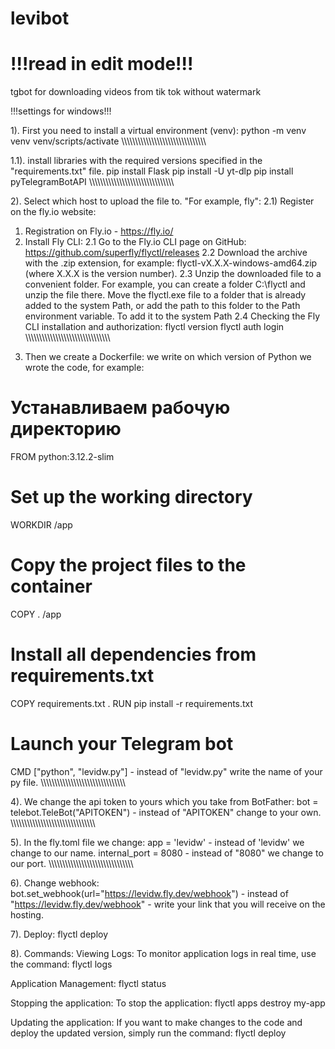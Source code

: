 # levibot
# !!!read in edit mode!!!
tgbot for downloading videos from tik tok without watermark

!!!settings for windows!!!

1). First you need to install a virtual environment (venv):
python -m venv venv
venv/scripts/activate
\\\\\\\\\\\\\\\\\\\\\\\\\\\\\\\\\\\\\\\\\\\\\\\\\\\\\\\\\\\\\

1.1). install libraries with the required versions specified in the "requirements.txt" file.
  pip install Flask
  pip install -U yt-dlp
  pip install pyTelegramBotAPI
\\\\\\\\\\\\\\\\\\\\\\\\\\\\\\\\\\\\\\\\\\\\\\\\\\\\\\\\\\\\\

2). Select which host to upload the file to.
"For example, fly":
2.1) Register on the fly.io website:

1. Registration on Fly.io - https://fly.io/
2. Install Fly CLI:
2.1 Go to the Fly.io CLI page on GitHub: https://github.com/superfly/flyctl/releases
2.2 Download the archive with the .zip extension, for example: flyctl-vX.X.X-windows-amd64.zip (where X.X.X is the version number).
2.3 Unzip the downloaded file to a convenient folder. 
For example, you can create a folder C:\flyctl and unzip the file there.
Move the flyctl.exe file to a folder that is already added to the system Path, or add the path to this folder to the Path environment variable. To add it to the system Path
2.4 Checking the Fly CLI installation and authorization:
flyctl version
flyctl auth login
\\\\\\\\\\\\\\\\\\\\\\\\\\\\\\\\\\\\\\\\\\\\\\\\\\\\\\\\\\\\\

3) Then we create a Dockerfile:
we write on which version of Python we wrote the code, for example: 

# Устанавливаем рабочую директорию
FROM python:3.12.2-slim
# Set up the working directory
WORKDIR /app

# Copy the project files to the container
COPY . /app

# Install all dependencies from requirements.txt
COPY requirements.txt .
RUN pip install -r requirements.txt

# Launch your Telegram bot
CMD ["python", "levidw.py"] - instead of "levidw.py" write the name of your py file.
\\\\\\\\\\\\\\\\\\\\\\\\\\\\\\\\\\\\\\\\\\\\\\\\\\\\\\\\\\\\\

4). We change the api token to yours which you take from BotFather:
bot = telebot.TeleBot("APITOKEN") - instead of "APITOKEN" change to your own.
\\\\\\\\\\\\\\\\\\\\\\\\\\\\\\\\\\\\\\\\\\\\\\\\\\\\\\\\\\\\\

5). In the fly.toml file we change:
app = 'levidw' - instead of 'levidw' we change to our name.
internal_port = 8080 - instead of "8080" we change to our port.
\\\\\\\\\\\\\\\\\\\\\\\\\\\\\\\\\\\\\\\\\\\\\\\\\\\\\\\\\\\\\

6). Change webhook:
bot.set_webhook(url="https://levidw.fly.dev/webhook") - instead of "https://levidw.fly.dev/webhook" - write your link that you will receive on the hosting.

7). Deploy:
flyctl deploy

8). Commands:
Viewing Logs: To monitor application logs in real time, use the command:
flyctl logs

Application Management:
flyctl status

Stopping the application: To stop the application:
flyctl apps destroy my-app

Updating the application: If you want to make changes to the code and deploy the updated version, simply run the command:
flyctl deploy
